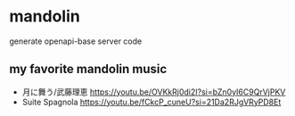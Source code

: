 # mandolin

generate openapi-base server code

## my favorite mandolin music

- 月に舞う/武藤理恵 https://youtu.be/OVKkRj0di2I?si=bZn0yI6C9QrVjPKV
- Suite Spagnola https://youtu.be/fCkcP_cuneU?si=21Da2RJgVRyPD8Et